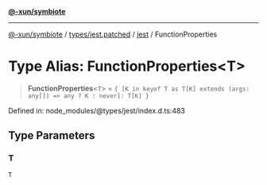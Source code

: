 [**@-xun/symbiote**](../../../../../README.md)

***

[@-xun/symbiote](../../../../../README.md) / [types/jest.patched](../../../README.md) / [jest](../README.md) / FunctionProperties

# Type Alias: FunctionProperties\<T\>

> **FunctionProperties**\<`T`\> = `{ [K in keyof T as T[K] extends (args: any[]) => any ? K : never]: T[K] }`

Defined in: node\_modules/@types/jest/index.d.ts:483

## Type Parameters

### T

`T`
